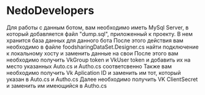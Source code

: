 # NedoDevelopers
Для работы с данным ботом, вам необходимо иметь MySql Server, в который добавляется файл "dump.sql", приложенный к проекту.
В нем хранится база данных для данного бота
После этого действия вам необходимо в файле foodsharingDataSet.Designer.cs найти подключение к локальному хосту и заменить данные
на свои
После этого вам необходимо получить VkGroup token и VkUser token и добавить их на место указанных Auto.cs и Autho.cs соответсвенно
Также вам необходимо получить Vk Aplication ID и заменить им тот, который указан в Auto.cs и Autho.cs
Далее необходимо получить VK ClientSecret и заменить им имеющийся в Autho.cs
